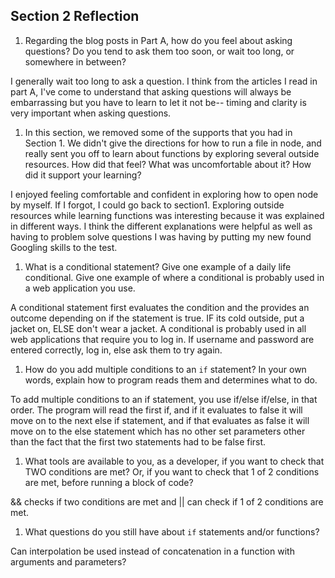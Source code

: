 ## Section 2 Reflection

1. Regarding the blog posts in Part A, how do you feel about asking questions? Do you tend to ask them too soon, or wait too long, or somewhere in between?

I generally wait too long to ask a question. I think from the articles I read in part A, I've come to understand that asking questions will always be embarrassing but you have to learn to let it not be-- timing and clarity is very important when asking questions.

1. In this section, we removed some of the supports that you had in Section 1. We didn't give the directions for how to run a file in node, and really sent you off to learn about functions by exploring several outside resources. How did that feel? What was uncomfortable about it? How did it support your learning?

I enjoyed feeling comfortable and confident in exploring how to open node by myself. If I forgot, I could go back to section1. Exploring outside resources while learning functions was interesting because it was explained in different ways. I think the different explanations were helpful as well as having to problem solve questions I was having by putting my new found Googling skills to the test.

1. What is a conditional statement? Give one example of a daily life conditional. Give one example of where a conditional is probably used in a web application you use.

A conditional statement first evaluates the condition and the provides an outcome depending on if the statement is true.
IF its cold outside, put a jacket on, ELSE don't wear a jacket.
A conditional is probably used in all web applications that require you to log in. If username and password are entered correctly, log in, else ask them to try again.


1. How do you add multiple conditions to an `if` statement? In your own words, explain how to program reads them and determines what to do.

To add multiple conditions to an if statement, you use if/else if/else, in that order. The program will read the first if, and if it evaluates to false it will move on to the next else if statement, and if that evaluates as false it will move on to the else statement which has no other set parameters other than the fact that the first two statements had to be false first.

1. What tools are available to you, as a developer, if you want to check that TWO conditions are met? Or, if you want to check that 1 of 2 conditions are met, before running a block of code?

&& checks if two conditions are met and || can check if 1 of 2 conditions are met.

1. What questions do you still have about `if` statements and/or functions?

Can interpolation be used instead of concatenation in a function with arguments and parameters?
